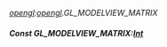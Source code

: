 _[opengl](../../modules/opengl/opengl-module.md):[opengl](../../modules/opengl/opengl-module.md).GL\_MODELVIEW\_MATRIX_
##### Const GL\_MODELVIEW\_MATRIX:[Int](../../modules/wonkey/wonkey-types-int.md)
